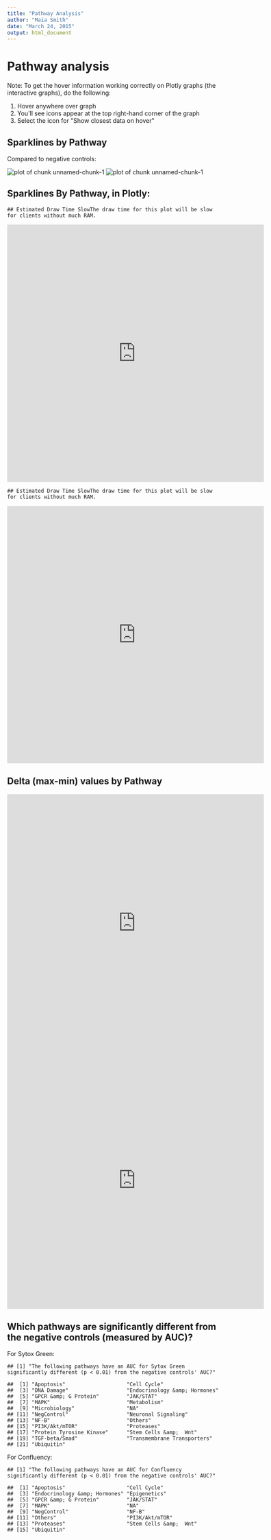 ```yaml
---
title: "Pathway Analysis"
author: "Maia Smith"
date: "March 24, 2015"
output: html_document
---
```


Pathway analysis 
================

Note: To get the hover information working correctly on Plotly graphs (the interactive graphs), do the following: 
1. Hover anywhere over graph
2. You'll see icons appear at the top right-hand corner of the graph
3. Select the icon for "Show closest data on hover"

Sparklines by Pathway
------------------------

Compared to negative controls:

![plot of chunk unnamed-chunk-1](figure/unnamed-chunk-1-1.png) ![plot of chunk unnamed-chunk-1](figure/unnamed-chunk-1-2.png) 

Sparklines By Pathway, in Plotly:
-------


```
## Estimated Draw Time SlowThe draw time for this plot will be slow for clients without much RAM.
```

<iframe height="600" id="igraph" scrolling="no" seamless="seamless"
				src="https://plot.ly/~mas29/227" width="600" frameBorder="0"></iframe>


```
## Estimated Draw Time SlowThe draw time for this plot will be slow for clients without much RAM.
```

<iframe height="600" id="igraph" scrolling="no" seamless="seamless"
				src="https://plot.ly/~mas29/288" width="600" frameBorder="0"></iframe>

Delta (max-min) values by Pathway
----------------------------------

<iframe height="600" id="igraph" scrolling="no" seamless="seamless"
				src="https://plot.ly/~mas29/289" width="600" frameBorder="0"></iframe>

<iframe height="600" id="igraph" scrolling="no" seamless="seamless"
				src="https://plot.ly/~mas29/290" width="600" frameBorder="0"></iframe>

Which pathways are significantly different from the negative controls (measured by AUC)? 
------------------

For Sytox Green:


```
## [1] "The following pathways have an AUC for Sytox Green significantly different (p < 0.01) from the negative controls' AUC?"
```

```
##  [1] "Apoptosis"                    "Cell Cycle"                  
##  [3] "DNA Damage"                   "Endocrinology &amp; Hormones"
##  [5] "GPCR &amp; G Protein"         "JAK/STAT"                    
##  [7] "MAPK"                         "Metabolism"                  
##  [9] "Microbiology"                 "NA"                          
## [11] "NegControl"                   "Neuronal Signaling"          
## [13] "NF-B"                         "Others"                      
## [15] "PI3K/Akt/mTOR"                "Proteases"                   
## [17] "Protein Tyrosine Kinase"      "Stem Cells &amp;  Wnt"       
## [19] "TGF-beta/Smad"                "Transmembrane Transporters"  
## [21] "Ubiquitin"
```

For Confluency:


```
## [1] "The following pathways have an AUC for Confluency significantly different (p < 0.01) from the negative controls' AUC?"
```

```
##  [1] "Apoptosis"                    "Cell Cycle"                  
##  [3] "Endocrinology &amp; Hormones" "Epigenetics"                 
##  [5] "GPCR &amp; G Protein"         "JAK/STAT"                    
##  [7] "MAPK"                         "NA"                          
##  [9] "NegControl"                   "NF-B"                        
## [11] "Others"                       "PI3K/Akt/mTOR"               
## [13] "Proteases"                    "Stem Cells &amp;  Wnt"       
## [15] "Ubiquitin"
```
